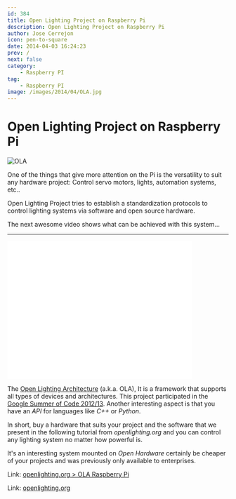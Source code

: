 ```yaml
---
id: 384
title: Open Lighting Project on Raspberry Pi
description: Open Lighting Project on Raspberry Pi
author: Jose Cerrejon
icon: pen-to-square
date: 2014-04-03 16:24:23
prev: /
next: false
category:
    - Raspberry PI
tag:
    - Raspberry PI
image: /images/2014/04/OLA.jpg
---
```


# Open Lighting Project on Raspberry Pi

![OLA](/images/2014/04/OLA.jpg)

One of the things that give more attention on the Pi is the versatility to suit any hardware project: Control servo motors, lights, automation systems, etc..

Open Lighting Project tries to establish a standardization protocols to control lighting systems via software and open source hardware.

The next awesome video shows what can be achieved with this system...

---

<iframe width="420" height="315" src="//www.youtube.com/embed/2N-ou0gZeOE" frameborder="0" allowfullscreen></iframe>

The [Open Lighting Architecture](https://www.opendmx.net/index.php/OLA) (a.k.a. OLA), It is a framework that supports all types of devices and architectures. This project participated in the [Google Summer of Code 2012/13](https://www.openlighting.org/openlightingproject/gsoc/). Another interesting aspect is that you have an _API_ for languages like _C++_ or _Python_.

In short, buy a hardware that suits your project and the software that we present in the following tutorial from _openlighting.org_ and you can control any lighting system no matter how powerful is.

It's an interesting system mounted on _Open Hardware_ certainly be cheaper of your projects and was previously only available to enterprises.

Link: [openlighting.org > OLA Raspberry Pi](https://www.openlighting.org/ola/tutorials/ola-on-raspberry-pi/)

Link: [openlighting.org](https://www.openlighting.org)
